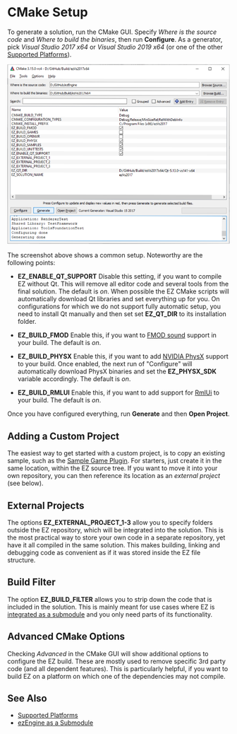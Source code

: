 # CMake Setup

To generate a solution, run the CMake GUI. Specify *Where is the source code* and *Where to build the binaries*, then run **Configure**. As a generator, pick *Visual Studio 2017 x64* or *Visual Studio 2019 x64* (or one of the other [Supported Platforms](supported-platforms.md)).

![CMake configuration](media/cmake-config.png)

The screenshot above shows a common setup. Noteworthy are the following points:

* **EZ_ENABLE_QT_SUPPORT** Disable this setting, if you want to compile EZ without Qt. This will remove all editor code and several tools from the final solution. The default is *on*. When possible the EZ CMake scripts will automatically download Qt libraries and set everything up for you. On configurations for which we do not support fully automatic setup, you need to install Qt manually and then set set **EZ_QT_DIR** to its installation folder.

* **EZ_BUILD_FMOD** Enable this, if you want to [FMOD sound](../sound/fmod-overview.md) support in your build. The default is *on*.

* **EZ_BUILD_PHYSX** Enable this, if you want to add [NVIDIA PhysX](../physics/physx-overview.md) support to your build. Once enabled, the next run of "Configure" will automatically download PhysX binaries and set the **EZ_PHYSX_SDK** variable accordingly. The default is *on*.

* **EZ_BUILD_RMLUI** Enable this, if you want to add support for [RmlUi](https://github.com/mikke89/RmlUi) to your build. The default is *on*.

Once you have configured everything, run **Generate** and then **Open Project**.

## Adding a Custom Project

The easiest way to get started with a custom project, is to copy an existing sample, such as the [Sample Game Plugin](../../samples/sample-game-plugin.md). For starters, just create it in the same location, within the EZ source tree. If you want to move it into your own repository, you can then reference its location as an *external project* (see below).

## External Projects

The options **EZ_EXTERNAL_PROJECT_1-3** allow you to specify folders outside the EZ repository, which will be integrated into the solution. This is the most practical way to store your own code in a separate repository, yet have it all compiled in the same solution. This makes building, linking and debugging code as convenient as if it was stored inside the EZ file structure.

## Build Filter

The option **EZ_BUILD_FILTER** allows you to strip down the code that is included in the solution. This is mainly meant for use cases where EZ is [integrated as a submodule](submodule.md) and you only need parts of its functionality.

## Advanced CMake Options

Checking *Advanced* in the CMake GUI will show additional options to configure the EZ build. These are mostly used to remove specific 3rd party code (and all dependent features). This is particularly helpful, if you want to build EZ on a platform on which one of the dependencies may not compile.

## See Also


* [Supported Platforms](supported-platforms.md)
* [ezEngine as a Submodule](submodule.md)
